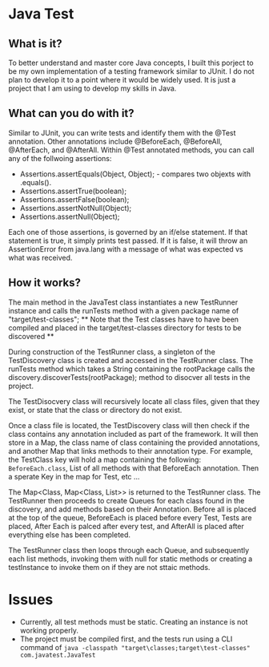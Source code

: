 # Java Test

## What is it?

  To better understand and master core Java concepts, I built this porject to be my own implementation of a testing framework similar to JUnit. I do not plan to develop it to a point where it would be widely used. It is just a project that I am using to develop my skills in Java.

## What can you do with it?

  Similar to JUnit, you can write tests and identify them with the @Test annotation. Other annotations include @BeforeEach, @BeforeAll, @AfterEach, and @AfterAll. Within @Test annotated methods, you can call any of the follwoing assertions:
  - Assertions.assertEquals(Object, Object); - compares two objexts with .equals().
  - Assertions.assertTrue(boolean);
  - Assertions.assertFalse(boolean);
  - Assertions.assertNotNull(Object);
  - Assertions.assertNull(Object);

  Each one of those assertions, is governed by an if/else statement. If that statement is true, it simply prints test passed. If it is false, it will throw an AssertionError from java.lang with a message of what was expected vs what was received.

## How it works?

  The main method in the JavaTest class instantiates a new TestRunner instance and calls the runTests method with a given package name of "target/test-classes";
  ** Note that the Test classes have to have been compiled and placed in the target/test-classes directory for tests to be discovered **

  During construction of the TestRunner class, a singleton of the TestDiscovery class is created and accessed in the TestRunner class. The runTests method which takes a String containing the rootPackage calls the discovery.discoverTests(rootPackage); method to disocver all tests in the project. 

  The TestDisocvery class will recursively locate all class files, given that they exist, or state that the class or directory do not exist.

  Once a class file is located, the TestDiscovery class will then check if the class contains any annotation included as part of the framework. It will then store in a Map, the class name of class containing the provided annotations, and another Map that links methods to their annotation type. For example, the TestClass key will hold a map containing the following: `BeforeEach.class`, List of all methods with that BeforeEach annotation. Then a sperate Key in the map for Test, etc ...
  
  The Map<Class, Map<Class, List<Method>>> is returned to the TestRunner class. The TestRunner then proceeds to create Queues for each class found in the discovery, and add methods based on their Annotation. Before all is placed at the top of the queue, BeforeEach is placed before every Test, Tests are placed, After Each is palced after every test, and AfterAll is placed after everything else has been completed.

  The TestRunner class then loops through each Queue, and subsequently each list methods, invoking them with null for static methods or creating a testInstance to invoke them on if they are not sttaic methods.

# Issues

  - Currently, all test methods must be static. Creating an instance is not working properly.
  - The project must be compiled first, and the tests run using a CLI command of `java -classpath "target\classes;target\test-classes" com.javatest.JavaTest`



